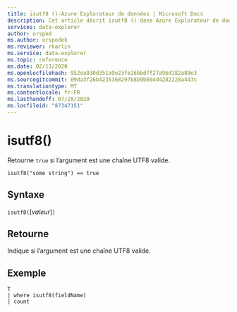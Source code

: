 ```yaml
---
title: isutf8 ()-Azure Explorateur de données | Microsoft Docs
description: Cet article décrit isutf8 () dans Azure Explorateur de données.
services: data-explorer
author: orspod
ms.author: orspodek
ms.reviewer: rkarlin
ms.service: data-explorer
ms.topic: reference
ms.date: 02/13/2020
ms.openlocfilehash: 952ea030d351a9e23fe26bbd7f27a96d182a89e3
ms.sourcegitcommit: 09da3f26b4235368297b8b9b604d4282228a443c
ms.translationtype: MT
ms.contentlocale: fr-FR
ms.lasthandoff: 07/28/2020
ms.locfileid: "87347151"
---
```

# <a name="isutf8"></a>isutf8()

Retourne `true` si l’argument est une chaîne UTF8 valide.
    
```kusto
isutf8("some string") == true
```

## <a name="syntax"></a>Syntaxe

`isutf8(`[*valeur*]`)`

## <a name="returns"></a>Retourne

Indique si l’argument est une chaîne UTF8 valide.

## <a name="example"></a>Exemple

```kusto
T
| where isutf8(fieldName)
| count
```